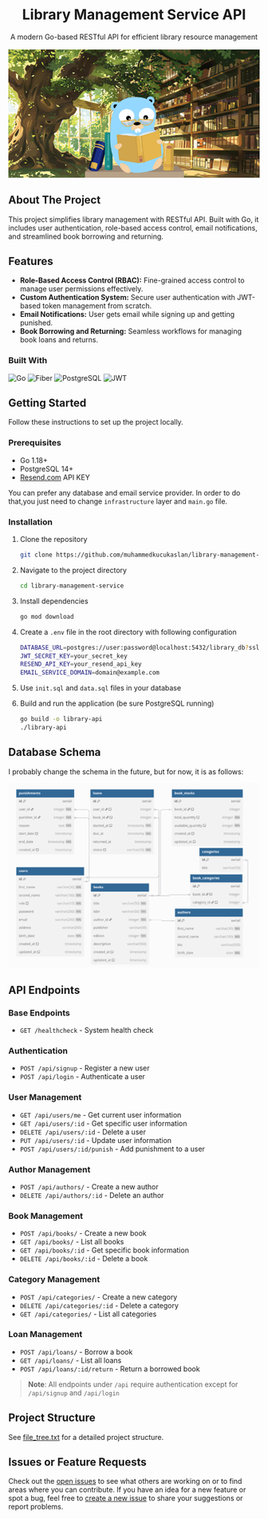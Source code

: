 <h1 align="center">Library Management Service API</h1>

<p align="center">
  A modern Go-based RESTful API for efficient library resource management
  <br />
  <br />
<img src="public/home.png" alt="Home" width="600">

</p>

## About The Project
This project simplifies library management with RESTful API. Built with Go, it includes user authentication, role-based access control, email notifications, and streamlined book borrowing and returning.

## Features

- **Role-Based Access Control (RBAC):** Fine-grained access control to manage user permissions effectively.
- **Custom Authentication System:** Secure user authentication with JWT-based token management from scratch.
- **Email Notifications:** User gets email while signing up and getting punished.
- **Book Borrowing and Returning:** Seamless workflows for managing book loans and returns.

### Built With

 ![Go](https://img.shields.io/badge/Go-00ADD8?style=for-the-badge&logo=go&logoColor=white)
![Fiber](https://img.shields.io/badge/Fiber-00ADD8?style=for-the-badge&logo=go&logoColor=white)
![PostgreSQL](https://img.shields.io/badge/PostgreSQL-316192?style=for-the-badge&logo=postgresql&logoColor=white)
![JWT](https://img.shields.io/badge/JWT-000000?style=for-the-badge&logo=jsonwebtokens&logoColor=white)




## Getting Started

Follow these instructions to set up the project locally.

### Prerequisites

* Go 1.18+
* PostgreSQL 14+
* [Resend.com](https://resend.com/) API KEY 

You can prefer any database and email service provider. In order to do that,you just need to change `infrastructure` layer and `main.go` file.

### Installation

1. Clone the repository
   ```sh
   git clone https://github.com/muhammedkucukaslan/library-management-service.git
   ```

2. Navigate to the project directory
   ```sh
   cd library-management-service
   ```

3. Install dependencies
   ```sh
   go mod download
   ```

4. Create a `.env` file in the root directory with following configuration
   ```sh
   DATABASE_URL=postgres://user:password@localhost:5432/library_db?sslmode=disable
   JWT_SECRET_KEY=your_secret_key
   RESEND_API_KEY=your_resend_api_key
   EMAIL_SERVICE_DOMAIN=domain@example.com
    ```
5. Use `init.sql` and `data.sql` files in your database

6. Build and run the application (be sure PostgreSQL running)
   ```sh
   go build -o library-api
   ./library-api
   ```



## Database Schema

I probably change the schema in the future, but for now, it is as follows:

<img src="public/image.png" alt="Library Management Service" width="600">


## API Endpoints

### Base Endpoints
- `GET /healthcheck` - System health check

### Authentication
- `POST /api/signup` - Register a new user
- `POST /api/login` - Authenticate a user

### User Management
- `GET /api/users/me` - Get current user information
- `GET /api/users/:id` - Get specific user information
- `DELETE /api/users/:id` - Delete a user
- `PUT /api/users/:id` - Update user information
- `POST /api/users/:id/punish` - Add punishment to a user

### Author Management
- `POST /api/authors/` - Create a new author
- `DELETE /api/authors/:id` - Delete an author

### Book Management
- `POST /api/books/` - Create a new book
- `GET /api/books/` - List all books
- `GET /api/books/:id` - Get specific book information
- `DELETE /api/books/:id` - Delete a book

### Category Management
- `POST /api/categories/` - Create a new category
- `DELETE /api/categories/:id` - Delete a category
- `GET /api/categories/` - List all categories

### Loan Management
- `POST /api/loans/` - Borrow a book
- `GET /api/loans/` - List all loans
- `POST /api/loans/:id/return` - Return a borrowed book

> **Note**: All endpoints under `/api` require authentication except for `/api/signup` and `/api/login`

## Project Structure

See [file_tree.txt](https://github.com/muhammedkucukaslan/library-management-service/blob/main/file_tree.txt) for a detailed project structure.


## Issues or Feature Requests
Check out the [open issues](https://github.com/muhammedkucukaslan/library-management-service/issues) to see what others are working on or to find areas where you can contribute. If you have an idea for a new feature or spot a bug, feel free to [create a new issue](https://github.com/muhammedkucukaslan/library-management-service/issues/new/choose) to share your suggestions or report problems.
